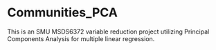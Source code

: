 # Communities_PCA
This is an SMU MSDS6372 variable reduction project utilizing Principal Components Analysis for multiple linear regression.
